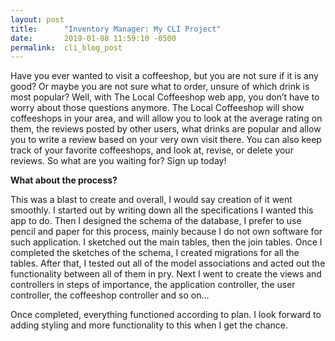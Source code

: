 ```yaml
---
layout: post
title:      "Inventory Manager: My CLI Project"
date:       2019-01-08 11:59:10 -0500
permalink:  cli_blog_post
---
```


Have you ever wanted to visit a coffeeshop, but you are not sure if it is any good? Or maybe you are not sure what to order, unsure of which drink is most popular? Well, with The Local Coffeeshop web app, you don’t have to worry about those questions anymore. The Local Coffeeshop will show coffeeshops in your area, and will allow you to look at the average rating on them, the reviews posted by other users, what drinks are popular and allow you to write a review based on your very own visit there. You can also keep track of your favorite coffeeshops, and look at, revise, or delete your reviews. So what are you waiting for? Sign up today!

**What about the process?**

This was a blast to create and overall, I would say creation of it went smoothly. I started out by writing down all the specifications I wanted this app to do. Then I designed the schema of the database, I prefer to use pencil and paper for this process, mainly because I do not own software for such application. I sketched out the main tables, then the join tables. Once I completed the sketches of the schema, I created migrations for all the tables. After that, I tested out all of the model associations and acted out the functionality between all of them in pry. Next I went to create the views and controllers in steps of importance, the application controller, the user controller, the coffeeshop controller and so on…

Once completed, everything functioned according to plan. I look forward to adding styling and more functionality to this when I get the chance.
